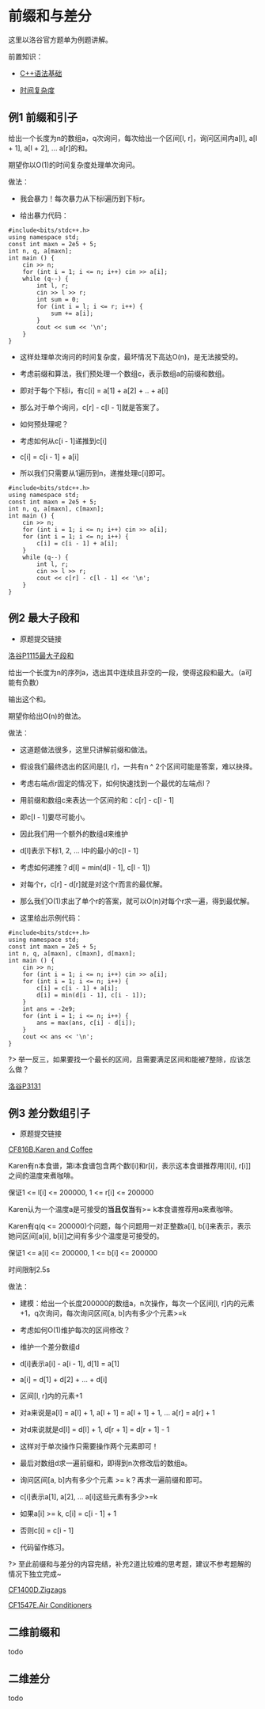 # 前缀和与差分

这里以洛谷官方题单为例题讲解。

前置知识：

- [C++语法基础](01-aboutcpp.md)

- [时间复杂度]()

## 例1 前缀和引子

给出一个长度为n的数组a，q次询问，每次给出一个区间[l, r]，询问区间内a[l], a[l + 1], a[l + 2], ... a[r]的和。

期望你以O(1)的时间复杂度处理单次询问。

做法：

- 我会暴力！每次暴力从下标l遍历到下标r。

- 给出暴力代码：

```clike
#include<bits/stdc++.h>
using namespace std;
const int maxn = 2e5 + 5;
int n, q, a[maxn];
int main () {
	cin >> n;
	for (int i = 1; i <= n; i++) cin >> a[i];
	while (q--) {
		int l, r;
		cin >> l >> r;
		int sum = 0;
		for (int i = l; i <= r; i++) {
			sum += a[i];
		}
		cout << sum << '\n';
	}
}
```
- 这样处理单次询问的时间复杂度，最坏情况下高达O(n)，是无法接受的。

- 考虑前缀和算法，我们预处理一个数组c，表示数组a的前缀和数组。

- 即对于每个下标i，有c[i] = a[1] + a[2] + .. + a[i]

- 那么对于单个询问，c[r] - c[l - 1]就是答案了。

- 如何预处理呢？

- 考虑如何从c[i - 1]递推到c[i]

- c[i] = c[i - 1] + a[i]

- 所以我们只需要从1遍历到n，递推处理c[i]即可。

```clike
#include<bits/stdc++.h>
using namespace std;
const int maxn = 2e5 + 5;
int n, q, a[maxn], c[maxn];
int main () {
	cin >> n;
	for (int i = 1; i <= n; i++) cin >> a[i];
	for (int i = 1; i <= n; i++) {
		c[i] = c[i - 1] + a[i]; 
	}
	while (q--) {
		int l, r;
		cin >> l >> r;
		cout << c[r] - c[l - 1] << '\n';
	}
}
```

## 例2 最大子段和

- 原题提交链接

<a href = "https://www.luogu.com.cn/problem/P1115">洛谷P1115最大子段和</a>

给出一个长度为n的序列a，选出其中连续且非空的一段，使得这段和最大。（a可能有负数）

输出这个和。

期望你给出O(n)的做法。

做法：

- 这道题做法很多，这里只讲解前缀和做法。

- 假设我们最终选出的区间是[l, r]，一共有n ^ 2个区间可能是答案，难以抉择。

- 考虑右端点r固定的情况下，如何快速找到一个最优的左端点l？

- 用前缀和数组c来表达一个区间的和：c[r] - c[l - 1]

- 即c[l - 1]要尽可能小。

- 因此我们用一个额外的数组d来维护

- d[l]表示下标1, 2, ... l中的最小的c[l - 1]

- 考虑如何递推？d[l] = min(d[l - 1], c[l - 1])

- 对每个r，c[r] - d[r]就是对这个r而言的最优解。

- 那么我们O(1)求出了单个r的答案，就可以O(n)对每个r求一遍，得到最优解。

- 这里给出示例代码：

```clike
#include<bits/stdc++.h>
using namespace std;
const int maxn = 2e5 + 5;
int n, q, a[maxn], c[maxn], d[maxn];
int main () {
	cin >> n;
	for (int i = 1; i <= n; i++) cin >> a[i];
	for (int i = 1; i <= n; i++) {
		c[i] = c[i - 1] + a[i]; 
		d[i] = min(d[i - 1], c[i - 1]);
	}
	int ans = -2e9;
	for (int i = 1; i <= n; i++) {
		ans = max(ans, c[i] - d[i]);
	} 
	cout << ans << '\n';
}
```

?> 举一反三，如果要找一个最长的区间，且需要满足区间和能被7整除，应该怎么做？

<a href="https://www.luogu.com.cn/problem/P3131?contestId=54072">洛谷P3131</a>

## 例3 差分数组引子

- 原题提交链接

<a href = "https://www.luogu.com.cn/problem/CF816B">CF816B.Karen and Coffee</a>

Karen有n本食谱，第i本食谱包含两个数l[i]和r[i]，表示这本食谱推荐用[l[i], r[i]]之间的温度来煮咖啡。

保证1 <= l[i] <= 200000, 1 <= r[i] <= 200000

Karen认为一个温度a是可接受的**当且仅当**有>= k本食谱推荐用a来煮咖啡。

Karen有q(q <= 200000)个问题，每个问题用一对正整数a[i], b[i]来表示，表示她问区间[a[i], b[i]]之间有多少个温度是可接受的。

保证1 <= a[i] <= 200000, 1 <= b[i] <= 200000

时间限制2.5s

做法：

- 建模：给出一个长度200000的数组a，n次操作，每次一个区间[l, r]内的元素+1，q次询问，每次询问区间[a, b]内有多少个元素>=k

- 考虑如何O(1)维护每次的区间修改？

- 维护一个差分数组d

- d[i]表示a[i] - a[i - 1], d[1] = a[1]

- a[i] = d[1] + d[2] + ... + d[i]

- 区间[l, r]内的元素+1

- 对a来说是a[l] = a[l] + 1, a[l + 1] = a[l + 1] + 1, ... a[r] = a[r] + 1

- 对d来说就是d[l] = d[l] + 1, d[r + 1] = d[r + 1] - 1

- 这样对于单次操作只需要操作两个元素即可！

- 最后对数组d求一遍前缀和，即得到n次修改后的数组a。

- 询问区间[a, b]内有多少个元素 >= k？再求一遍前缀和即可。

- c[i]表示a[1], a[2], ... a[i]这些元素有多少>=k

- 如果a[i] >= k, c[i] = c[i - 1] + 1

- 否则c[i] = c[i - 1]

- 代码留作练习。


?> 至此前缀和与差分的内容完结，补充2道比较难的思考题，建议不参考题解的情况下独立完成~

<a href = "https://www.luogu.com.cn/problem/CF1400D">CF1400D.Zigzags</a>

<a href = "https://www.luogu.com.cn/problem/CF1547E">CF1547E.Air Conditioners</a>

## 二维前缀和

todo

## 二维差分

todo